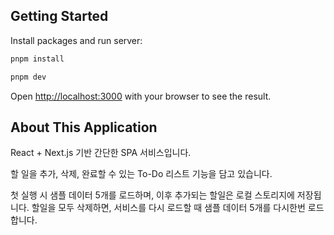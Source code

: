 ## Getting Started

Install packages and run server:

```bash
pnpm install

pnpm dev
```

Open [http://localhost:3000](http://localhost:3000) with your browser to see the result.


## About This Application

React + Next.js 기반 간단한 SPA 서비스입니다.

할 일을 추가, 삭제, 완료할 수 있는 To-Do 리스트 기능을 담고 있습니다.

첫 실행 시 샘플 데이터 5개를 로드하며, 이후 추가되는 할일은 로컬 스토리지에 저장됩니다.
할일을 모두 삭제하면, 서비스를 다시 로드할 때 샘플 데이터 5개를 다시한번 로드합니다.

